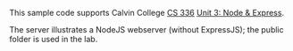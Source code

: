 This sample code supports Calvin College
[CS 336](https://cs.calvin.edu/courses/cs/336/kvlinden)
[Unit 3: Node & Express](https://cs.calvin.edu/courses/cs/336/kvlinden/03node/index.html).

The server illustrates a NodeJS webserver (without ExpressJS);
the public folder is used in the lab.
